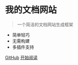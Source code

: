 # 我的文档网站

> 一个简洁的文档网站生成框架

* 简单轻巧
* 无需构建
* 多插件支持

[GitHub](https://github.com/用户名/仓库名)
[开始阅读](#main)